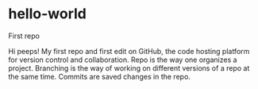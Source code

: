 # hello-world
First repo

Hi peeps!
My first repo and first edit on GitHub, the code hosting platform for version control and collaboration.
Repo is the way one organizes a project.
Branching is the way of working on different versions of a repo at the same time.
Commits are saved changes in the repo.
